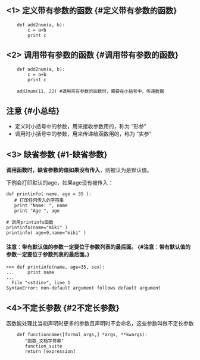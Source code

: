 ## &lt;1&gt; 定义带有参数的函数 {#定义带有参数的函数}

```
    def add2num(a, b):
        c = a+b
        print c
```

## &lt;2&gt; 调用带有参数的函数 {#调用带有参数的函数}

```
    def add2num(a, b):
        c = a+b
        print c

    add2num(11, 22) #调用带有参数的函数时，需要在小括号中，传递数据
```

## 注意 {#小总结}

* 定义时小括号中的参数，用来接收参数用的，称为 “形参”
* 调用时小括号中的参数，用来传递给函数用的，称为 “实参”

## &lt;3&gt; 缺省参数 {#1-缺省参数}

**调用函数时，缺省参数的值如果没有传入**，则被认为是默认值。

下例会打印默认的age，如果age没有被传入：

```
def printinfo( name, age = 35 ):
   # 打印任何传入的字符串
   print "Name: ", name
   print "Age ", age

# 调用printinfo函数
printinfo(name="miki" )
printinfo( age=9,name="miki" )
```

#### 注意：带有默认值的参数一定要位于参数列表的最后面。 {#注意：带有默认值的参数一定要位于参数列表的最后面。}

```
>>> def printinfo(name, age=35, sex):
...     print name
...
  File "<stdin>", line 1
SyntaxError: non-default argument follows default argument
```

## &lt;4&gt;不定长参数 {#2不定长参数}

函数能处理比当初声明时更多的参数且声明时不会命名，这些参数叫做不定长参数

```
    def functionname([formal_args,] *args, **kwargs):
       "函数_文档字符串"
       function_suite
       return [expression]
```



















